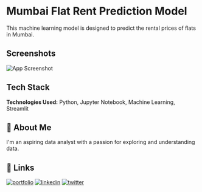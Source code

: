 
# Mumbai Flat Rent Prediction Model

This machine learning model is designed to predict the rental prices of flats in Mumbai.

## Screenshots

![App Screenshot](https://iili.io/HKQgQ14.md.jpg>)


## Tech Stack

**Technologies Used:** Python, Jupyter Notebook, Machine Learning, Streamlit



## 🚀 About Me
I'm an aspiring data analyst with a passion for exploring and understanding data.


## 🔗 Links
[![portfolio](https://img.shields.io/badge/my_portfolio-000?style=for-the-badge&logo=ko-fi&logoColor=white)](https://drive.google.com/file/d/1J86JjpgSbnAc9IYTsXIHEIh5CpyeC962/view?usp=share_link)
[![linkedin](https://img.shields.io/badge/linkedin-0A66C2?style=for-the-badge&logo=linkedin&logoColor=white)](https://www.linkedin.com/in/chinmaytanawade/)
[![twitter](https://img.shields.io/badge/twitter-1DA1F2?style=for-the-badge&logo=twitter&logoColor=white)](https://twitter.com/tchinmay47)


